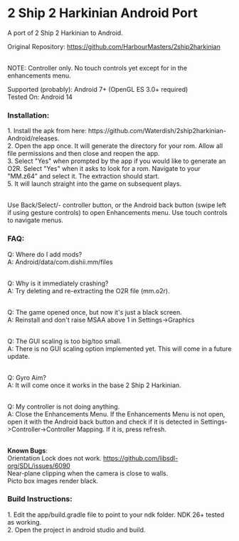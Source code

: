 # 2 Ship 2 Harkinian Android Port
A port of 2 Ship 2 Harkinian to Android. <br>

Original Repository: https://github.com/HarbourMasters/2ship2harkinian <br>
<br>

NOTE: Controller only. No touch controls yet except for in the enhancements menu. <br>

Supported (probably): Android 7+ (OpenGL ES 3.0+ required) <br>
Tested On: Android 14 <br>

<h3>Installation:</h3>
1. Install the apk from here: https://github.com/Waterdish/2ship2harkinian-Android/releases. <br>
2. Open the app once. It will generate the directory for your rom. Allow all file permissions and then close and reopen the app.<br>
3. Select "Yes" when prompted by the app if you would like to generate an O2R. Select "Yes" when it asks to look for a rom. Navigate to your "MM.z64" and select it. The extraction should start.<br>
5. It will launch straight into the game on subsequent plays. <br>
<br>
  
Use Back/Select/- controller button, or the Android back button (swipe left if using gesture controls) to open Enhancements menu. Use touch controls to navigate menus. <br>

<h3>FAQ:</h3>
Q: Where do I add mods? <br>
  A: Android/data/com.dishii.mm/files <br> <br>

Q: Why is it immediately crashing? <br>
  A: Try deleting and re-extracting the O2R file (mm.o2r). <br> <br>

Q: The game opened once, but now it's just a black screen. <br>
  A: Reinstall and don't raise MSAA above 1 in Settings->Graphics <br><br>

Q: The GUI scaling is too big/too small. <br>
  A: There is no GUI scaling option implemented yet. This will come in a future update. <br><br>

Q: Gyro Aim? <br>
  A: It will come once it works in the base 2 Ship 2 Harkinian. <br> <br>

Q: My controller is not doing anything. <br>
  A: Close the Enhancements Menu. If the Enhancements Menu is not open, open it with the Android back button and check if it is detected in Settings->Controller->Controller Mapping. If it is, press refresh. <br><br>

<b>Known Bugs</b>:<br>
Orientation Lock does not work. https://github.com/libsdl-org/SDL/issues/6090<br>
Near-plane clipping when the camera is close to walls.<br>
Picto box images render black. <br>

<h3>Build Instructions:</h3>
1. Edit the app/build.gradle file to point to your ndk folder. NDK 26+ tested as working.<br>
2. Open the project in android studio and build.<br>


